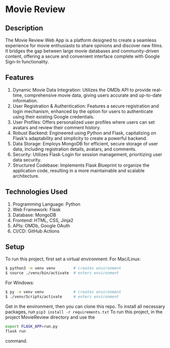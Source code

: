 # Movie Review

## Description

The Movie Review Web App is a platform designed to create a seamless experience for movie enthusiasts to share opinions and discover new films. It bridges the gap between large movie databases and community-driven content, offering a secure and convenient interface complete with Google Sign-In functionality.

## Features

1. Dynamic Movie Data Integration: Utilizes the OMDb API to provide real-time, comprehensive movie data, giving users accurate and up-to-date information.
2. User Registration & Authentication: Features a secure registration and login mechanism, enhanced by the option for users to authenticate using their existing Google credentials.
3. User Profiles: Offers personalized user profiles where users can set avatars and review their comment history.
4. Robust Backend: Engineered using Python and Flask, capitalizing on Flask's adaptability and simplicity to create a powerful backend.
5. Data Storage: Employs MongoDB for efficient, secure storage of user data, including registration details, avatars, and comments.
6. Security: Utilizes Flask-Login for session management, prioritizing user data security.
7. Structured Codebase: Implements Flask Blueprint to organize the application code, resulting in a more maintainable and scalable architecture.

## Technologies Used

1. Programming Language: Python
2. Web Framework: Flask
3. Database: MongoDB
4. Frontend: HTML, CSS, Jinja2
5. APIs: OMDb, Google OAuth
6. CI/CD: GitHub Actions

## Setup

To run this project, first set a virtual environment:
For Mac/Linux:

```bash
$ python3 -m venv venv        # creates environment
$ source ./venv/bin/activate  # enters environment
```

For Windows:

```bash
$ py -m venv venv             # creates environment
$ ./venv/Scripts/activate     # enters environment
```

Get in the environment, then you can clone this repo.
To install all necessary packages, run `pip3 install -r requirements.txt`
To run this project, in the project MovieReview directory and use the

```bash
export FLASK_APP=run.py
flask run
```

command.
